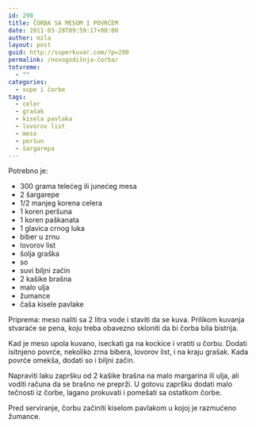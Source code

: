 ```yaml
---
id: 290
title: ČORBA SA MESOM I POVRĆEM
date: 2011-03-28T09:59:17+00:00
author: mila
layout: post
guid: http://superkuvar.com/?p=290
permalink: /novogodišnja-čorba/
totvreme:
  - ""
categories:
  - supe i čorbe
tags:
  - celer
  - grašak
  - kisela pavlaka
  - lovorov list
  - meso
  - peršun
  - šargarepa
---
```

Potrebno je:

  * 300 grama telećeg ili junećeg mesa
  * 2 šargarepe
  * 1/2 manjeg korena celera
  * 1 koren peršuna
  * 1 koren paškanata
  * 1 glavica crnog luka
  * biber u zrnu
  * lovorov list
  * šolja graška
  * so
  * suvi biljni začin
  * 2 kašike brašna
  * malo ulja
  * žumance
  * čaša kisele pavlake

Priprema: meso naliti sa 2 litra vode i staviti da se kuva. Prilikom kuvanja stvaraće se pena, koju treba obavezno skloniti da bi čorba bila bistrija.

Kad je meso upola kuvano, iseckati ga na kockice i vratiti u čorbu. Dodati isitnjeno povrće, nekoliko zrna bibera, lovorov list, i na kraju grašak. Kada povrće omekša, dodati so i biljni začin.

Napraviti laku zapršku od 2 kašike brašna na malo margarina ili ulja, ali voditi računa da se brašno ne preprži. U gotovu zapršku dodati malo tečnosti iz čorbe, lagano prokuvati i pomešati sa ostatkom čorbe.

Pred serviranje, čorbu začiniti kiselom pavlakom u kojoj je razmućeno žumance.